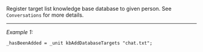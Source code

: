 Register target list knowledge base database to given person. See `Conversations` for more details.


---
*Example 1:*
```sqf
_hasBeenAdded = _unit kbAddDatabaseTargets "chat.txt";
```